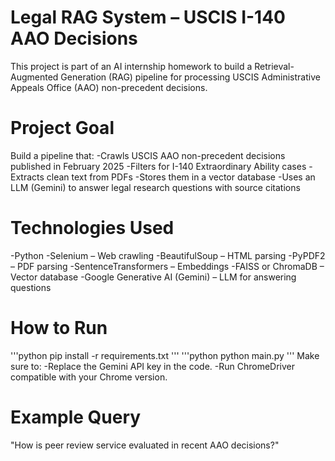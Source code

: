 # Legal RAG System – USCIS I-140 AAO Decisions
This project is part of an AI internship homework to build a Retrieval-Augmented Generation (RAG) pipeline for processing USCIS Administrative Appeals Office (AAO) non-precedent decisions.

# Project Goal
Build a pipeline that:
-Crawls USCIS AAO non-precedent decisions published in February 2025
-Filters for I-140 Extraordinary Ability cases
-Extracts clean text from PDFs
-Stores them in a vector database
-Uses an LLM (Gemini) to answer legal research questions with source citations

# Technologies Used
-Python
-Selenium – Web crawling
-BeautifulSoup – HTML parsing
-PyPDF2 – PDF parsing
-SentenceTransformers – Embeddings
-FAISS or ChromaDB – Vector database
-Google Generative AI (Gemini) – LLM for answering questions

# How to Run
'''python 
pip install -r requirements.txt
'''
'''python
python main.py
'''
Make sure to:
-Replace the Gemini API key in the code.
-Run ChromeDriver compatible with your Chrome version.

# Example Query
"How is peer review service evaluated in recent AAO decisions?"

